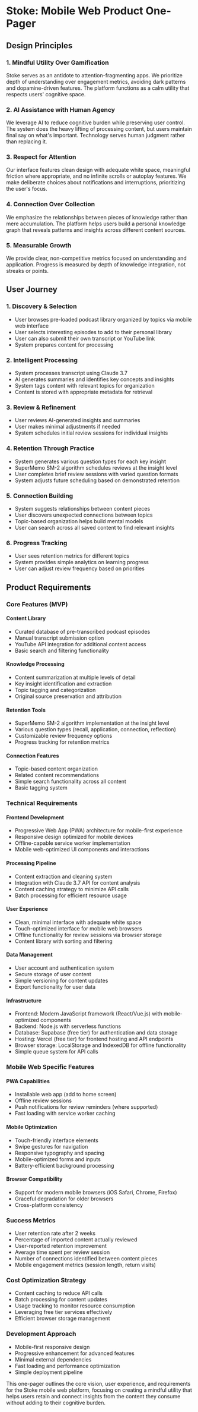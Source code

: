 # Stoke: Mobile Web Product One-Pager

## Design Principles

### 1. Mindful Utility Over Gamification
Stoke serves as an antidote to attention-fragmenting apps. We prioritize depth of understanding over engagement metrics, avoiding dark patterns and dopamine-driven features. The platform functions as a calm utility that respects users' cognitive space.

### 2. AI Assistance with Human Agency
We leverage AI to reduce cognitive burden while preserving user control. The system does the heavy lifting of processing content, but users maintain final say on what's important. Technology serves human judgment rather than replacing it.

### 3. Respect for Attention
Our interface features clean design with adequate white space, meaningful friction where appropriate, and no infinite scrolls or autoplay features. We make deliberate choices about notifications and interruptions, prioritizing the user's focus.

### 4. Connection Over Collection
We emphasize the relationships between pieces of knowledge rather than mere accumulation. The platform helps users build a personal knowledge graph that reveals patterns and insights across different content sources.

### 5. Measurable Growth
We provide clear, non-competitive metrics focused on understanding and application. Progress is measured by depth of knowledge integration, not streaks or points.

## User Journey

### 1. Discovery & Selection
- User browses pre-loaded podcast library organized by topics via mobile web interface
- User selects interesting episodes to add to their personal library
- User can also submit their own transcript or YouTube link
- System prepares content for processing

### 2. Intelligent Processing
- System processes transcript using Claude 3.7
- AI generates summaries and identifies key concepts and insights
- System tags content with relevant topics for organization
- Content is stored with appropriate metadata for retrieval

### 3. Review & Refinement
- User reviews AI-generated insights and summaries
- User makes minimal adjustments if needed
- System schedules initial review sessions for individual insights

### 4. Retention Through Practice
- System generates various question types for each key insight
- SuperMemo SM-2 algorithm schedules reviews at the insight level
- User completes brief review sessions with varied question formats
- System adjusts future scheduling based on demonstrated retention

### 5. Connection Building
- System suggests relationships between content pieces
- User discovers unexpected connections between topics
- Topic-based organization helps build mental models
- User can search across all saved content to find relevant insights

### 6. Progress Tracking
- User sees retention metrics for different topics
- System provides simple analytics on learning progress
- User can adjust review frequency based on priorities

## Product Requirements

### Core Features (MVP)

#### Content Library
- Curated database of pre-transcribed podcast episodes
- Manual transcript submission option
- YouTube API integration for additional content access
- Basic search and filtering functionality

#### Knowledge Processing
- Content summarization at multiple levels of detail
- Key insight identification and extraction
- Topic tagging and categorization
- Original source preservation and attribution

#### Retention Tools
- SuperMemo SM-2 algorithm implementation at the insight level
- Various question types (recall, application, connection, reflection)
- Customizable review frequency options
- Progress tracking for retention metrics

#### Connection Features
- Topic-based content organization
- Related content recommendations
- Simple search functionality across all content
- Basic tagging system

### Technical Requirements

#### Frontend Development
- Progressive Web App (PWA) architecture for mobile-first experience
- Responsive design optimized for mobile devices
- Offline-capable service worker implementation
- Mobile web-optimized UI components and interactions

#### Processing Pipeline
- Content extraction and cleaning system
- Integration with Claude 3.7 API for content analysis
- Content caching strategy to minimize API calls
- Batch processing for efficient resource usage

#### User Experience
- Clean, minimal interface with adequate white space
- Touch-optimized interface for mobile web browsers
- Offline functionality for review sessions via browser storage
- Content library with sorting and filtering

#### Data Management
- User account and authentication system
- Secure storage of user content
- Simple versioning for content updates
- Export functionality for user data

#### Infrastructure
- Frontend: Modern JavaScript framework (React/Vue.js) with mobile-optimized components
- Backend: Node.js with serverless functions
- Database: Supabase (free tier) for authentication and data storage
- Hosting: Vercel (free tier) for frontend hosting and API endpoints
- Browser storage: LocalStorage and IndexedDB for offline functionality
- Simple queue system for API calls

### Mobile Web Specific Features

#### PWA Capabilities
- Installable web app (add to home screen)
- Offline review sessions
- Push notifications for review reminders (where supported)
- Fast loading with service worker caching

#### Mobile Optimization
- Touch-friendly interface elements
- Swipe gestures for navigation
- Responsive typography and spacing
- Mobile-optimized forms and inputs
- Battery-efficient background processing

#### Browser Compatibility
- Support for modern mobile browsers (iOS Safari, Chrome, Firefox)
- Graceful degradation for older browsers
- Cross-platform consistency

### Success Metrics
- User retention rate after 2 weeks
- Percentage of imported content actually reviewed
- User-reported retention improvement
- Average time spent per review session
- Number of connections identified between content pieces
- Mobile engagement metrics (session length, return visits)

### Cost Optimization Strategy
- Content caching to reduce API calls
- Batch processing for content updates
- Usage tracking to monitor resource consumption
- Leveraging free tier services effectively
- Efficient browser storage management

### Development Approach
- Mobile-first responsive design
- Progressive enhancement for advanced features
- Minimal external dependencies
- Fast loading and performance optimization
- Simple deployment pipeline

This one-pager outlines the core vision, user experience, and requirements for the Stoke mobile web platform, focusing on creating a mindful utility that helps users retain and connect insights from the content they consume without adding to their cognitive burden.
